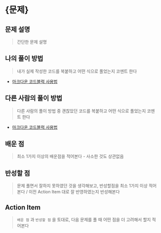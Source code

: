 # {문제}

## 문제 설명

> 간단한 문제 설명

## 나의 풀이 방법

> 내가 실제 작성한 코드를 복붙하고 어떤 식으로 풀었는지 코멘트 한다

* [마크다운 코드블럭 사용법]([https://velog.io/@yuuuye/velog-%EB%A7%88%ED%81%AC%EB%8B%A4%EC%9A%B4MarkDown-%EC%9E%91%EC%84%B1%EB%B2%95#7-%EC%97%AC%EB%9F%AC-%EC%A4%84%EB%A1%9C-%EB%90%9C-%EC%BD%94%EB%93%9C-%EB%B8%94%EB%9F%AD](https://velog.io/@yuuuye/velog-마크다운MarkDown-작성법#7-여러-줄로-된-코드-블럭))

## 다른 사람의 풀이 방법

> 다른 사람의 풀이 방법 중 괜찮았던 코드를 복붙하고 어떤 식으로 풀었는지 코멘트 한다

* [마크다운 코드블럭 사용법]([https://velog.io/@yuuuye/velog-%EB%A7%88%ED%81%AC%EB%8B%A4%EC%9A%B4MarkDown-%EC%9E%91%EC%84%B1%EB%B2%95#7-%EC%97%AC%EB%9F%AC-%EC%A4%84%EB%A1%9C-%EB%90%9C-%EC%BD%94%EB%93%9C-%EB%B8%94%EB%9F%AD](https://velog.io/@yuuuye/velog-마크다운MarkDown-작성법#7-여러-줄로-된-코드-블럭))

## 배운 점

>  최소 1가지 이상의 배운점을 적어본다 - 사소한 것도 상관없음

## 반성할 점

> 문제 풀면서 잘하지 못하였던 것을 생각해보고, 반성할점을 최소 1가지 이상 적어본다 / 이전 Action Item 대로 잘 반영하였는지 반성해본다

## Action Item

> `배운 점` 과 `반성할 점` 을 토대로, 다음 문제를 풀 때 어떤 점을 더 고려해서 할지 적어본다
